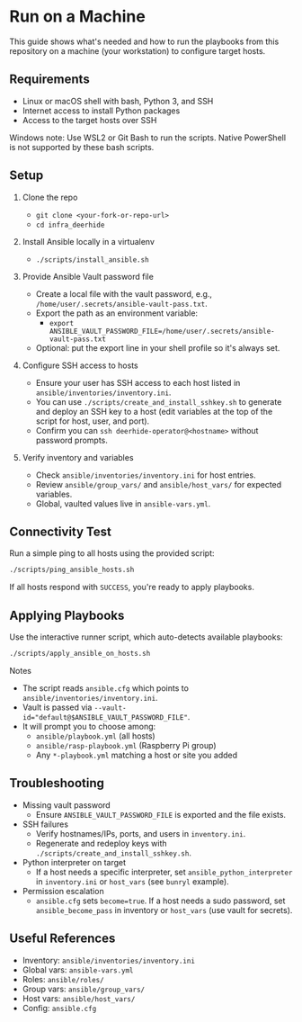 # Run on a Machine

This guide shows what's needed and how to run the playbooks from this repository on a machine (your workstation) to configure target hosts.

## Requirements

- Linux or macOS shell with bash, Python 3, and SSH
- Internet access to install Python packages
- Access to the target hosts over SSH

Windows note: Use WSL2 or Git Bash to run the scripts. Native PowerShell is not supported by these bash scripts.

## Setup

1. Clone the repo

   - `git clone <your-fork-or-repo-url>`
   - `cd infra_deerhide`

2. Install Ansible locally in a virtualenv

   - `./scripts/install_ansible.sh`

3. Provide Ansible Vault password file

   - Create a local file with the vault password, e.g., `/home/user/.secrets/ansible-vault-pass.txt`.
   - Export the path as an environment variable:
     - `export ANSIBLE_VAULT_PASSWORD_FILE=/home/user/.secrets/ansible-vault-pass.txt`
   - Optional: put the export line in your shell profile so it's always set.

4. Configure SSH access to hosts

   - Ensure your user has SSH access to each host listed in `ansible/inventories/inventory.ini`.
   - You can use `./scripts/create_and_install_sshkey.sh` to generate and deploy an SSH key to a host (edit variables at the top of the script for host, user, and port).
   - Confirm you can `ssh deerhide-operator@<hostname>` without password prompts.

5. Verify inventory and variables

   - Check `ansible/inventories/inventory.ini` for host entries.
   - Review `ansible/group_vars/` and `ansible/host_vars/` for expected variables.
   - Global, vaulted values live in `ansible-vars.yml`.

## Connectivity Test

Run a simple ping to all hosts using the provided script:

```bash
./scripts/ping_ansible_hosts.sh
```

If all hosts respond with `SUCCESS`, you're ready to apply playbooks.

## Applying Playbooks

Use the interactive runner script, which auto-detects available playbooks:

```bash
./scripts/apply_ansible_on_hosts.sh
```

Notes

- The script reads `ansible.cfg` which points to `ansible/inventories/inventory.ini`.
- Vault is passed via `--vault-id="default@$ANSIBLE_VAULT_PASSWORD_FILE"`.
- It will prompt you to choose among:
  - `ansible/playbook.yml` (all hosts)
  - `ansible/rasp-playbook.yml` (Raspberry Pi group)
  - Any `*-playbook.yml` matching a host or site you added

## Troubleshooting

- Missing vault password
  - Ensure `ANSIBLE_VAULT_PASSWORD_FILE` is exported and the file exists.
- SSH failures
  - Verify hostnames/IPs, ports, and users in `inventory.ini`.
  - Regenerate and redeploy keys with `./scripts/create_and_install_sshkey.sh`.
- Python interpreter on target
  - If a host needs a specific interpreter, set `ansible_python_interpreter` in `inventory.ini` or `host_vars` (see `bunryl` example).
- Permission escalation
  - `ansible.cfg` sets `become=true`. If a host needs a sudo password, set `ansible_become_pass` in inventory or `host_vars` (use vault for secrets).

## Useful References

- Inventory: `ansible/inventories/inventory.ini`
- Global vars: `ansible-vars.yml`
- Roles: `ansible/roles/`
- Group vars: `ansible/group_vars/`
- Host vars: `ansible/host_vars/`
- Config: `ansible.cfg`

